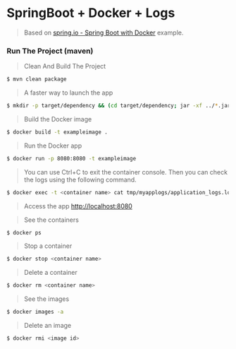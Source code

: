 # SpringBoot + Docker + Logs

> Based on [spring.io - Spring Boot with Docker](https://spring.io/guides/gs/spring-boot-docker/#initial) example.

### Run The Project (maven)

> Clean And Build The Project
```sh 
$ mvn clean package
```

> A faster way to launch the app

```sh 
$ mkdir -p target/dependency && (cd target/dependency; jar -xf ../*.jar)
```
> Build the Docker image
```sh 
$ docker build -t exampleimage .
```
> Run the Docker app
```sh 
$ docker run -p 8080:8080 -t exampleimage
```

> You can use Ctrl+C to exit the container console. 
> Then you can check the logs using the following command.
 ```sh 
$ docker exec -t <container name> cat tmp/myapplogs/application_logs.log
```

> Access the app
 [http://localhost:8080](http://localhost:8080)

 > See the containers
 ```sh 
$ docker ps
```
> Stop a container
 ```sh 
$ docker stop <container name>
```
> Delete a container
 ```sh 
$ docker rm <container name>
```
> See the images
 ```sh 
$ docker images -a
```
> Delete an image
 ```sh 
$ docker rmi <image id>
```